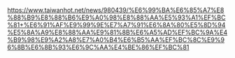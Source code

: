 
https://www.taiwanhot.net/news/980439/%E6%99%BA%E6%85%A7%E8%88%B9%E8%88%B6%E9%A0%98%E8%88%AA%E5%93%A1%EF%BC%81+%E6%91%AF%E9%99%9E%E7%A7%91%E6%8A%80%E5%8D%94%E5%8A%A9%E8%88%AA%E9%81%8B%E6%A5%AD%EF%BC%9A%E4%B9%98%E9%A2%A8%E7%A0%B4%E6%B5%AA%EF%BC%8C%E9%96%8B%E6%8B%93%E6%9C%AA%E4%BE%86%EF%BC%81